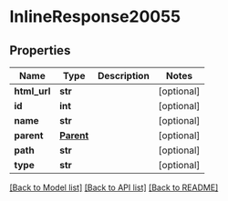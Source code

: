 # InlineResponse20055

## Properties
Name | Type | Description | Notes
------------ | ------------- | ------------- | -------------
**html_url** | **str** |  | [optional] 
**id** | **int** |  | [optional] 
**name** | **str** |  | [optional] 
**parent** | [**Parent**](Parent.md) |  | [optional] 
**path** | **str** |  | [optional] 
**type** | **str** |  | [optional] 

[[Back to Model list]](../README.md#documentation-for-models) [[Back to API list]](../README.md#documentation-for-api-endpoints) [[Back to README]](../README.md)

